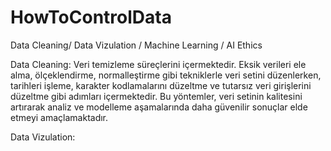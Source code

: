 # HowToControlData
Data Cleaning/ Data Vizulation / Machine Learning / AI Ethics

Data Cleaning:
Veri temizleme süreçlerini içermektedir. Eksik verileri ele alma, ölçeklendirme, normalleştirme gibi tekniklerle veri setini düzenlerken, tarihleri işleme, karakter kodlamalarını düzeltme ve tutarsız veri girişlerini düzeltme gibi adımları içermektedir. Bu yöntemler, veri setinin kalitesini artırarak analiz ve modelleme aşamalarında daha güvenilir sonuçlar elde etmeyi amaçlamaktadır.

Data Vizulation:

